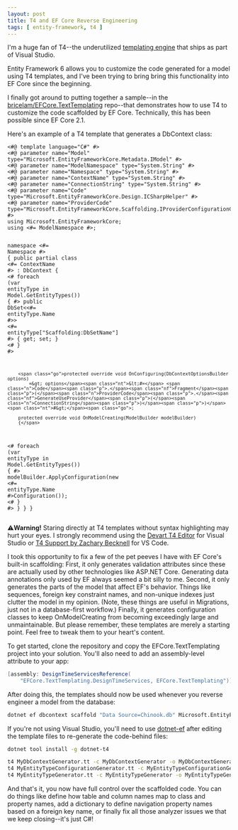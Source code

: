 ```yaml
---
layout: post
title: T4 and EF Core Reverse Engineering
tags: [ entity-framework, t4 ]
---
```


I'm a huge fan of T4--the underutilized [templating engine](https://docs.microsoft.com/en-us/visualstudio/modeling/code-generation-and-t4-text-templates) that ships as part of Visual Studio.

Entity Framework 6 allows you to customize the code generated for a model using T4 templates, and I've been trying to bring bring this functionality into EF Core since the beginning.

I finally got around to putting together a sample--in the [bricelam/EFCore.TextTemplating](https://github.com/bricelam/EFCore.TextTemplating) repo--that demonstrates how to use T4 to customize the code scaffolded by EF Core. Technically, this has been possible since EF Core 2.1.

Here's an example of a T4 template that generates a DbContext class:

<div class="language-tt highlighter-rouge"><div class="highlight"><pre class="highlight"><code><span class="nt">&lt;#@ template</span> <span class="na">language=</span><span class="s">"C#"</span> <span class="nt">#&gt;</span>
<span class="nt">&lt;#@ parameter</span> <span class="na">name=</span><span class="s">"Model"</span> <span class="na">type=</span><span class="s">"Microsoft.EntityFrameworkCore.Metadata.IModel"</span> <span class="nt">#&gt;</span>
<span class="nt">&lt;#@ parameter</span> <span class="na">name=</span><span class="s">"ModelNamespace"</span> <span class="na">type=</span><span class="s">"System.String"</span> <span class="nt">#&gt;</span>
<span class="nt">&lt;#@ parameter</span> <span class="na">name=</span><span class="s">"Namespace"</span> <span class="na">type=</span><span class="s">"System.String"</span> <span class="nt">#&gt;</span>
<span class="nt">&lt;#@ parameter</span> <span class="na">name=</span><span class="s">"ContextName"</span> <span class="na">type=</span><span class="s">"System.String"</span> <span class="nt">#&gt;</span>
<span class="nt">&lt;#@ parameter</span> <span class="na">name=</span><span class="s">"ConnectionString"</span> <span class="na">type=</span><span class="s">"System.String"</span> <span class="nt">#&gt;</span>
<span class="nt">&lt;#@ parameter</span> <span class="na">name=</span><span class="s">"Code"</span> <span class="na">type=</span><span class="s">"Microsoft.EntityFrameworkCore.Design.ICSharpHelper"</span> <span class="nt">#&gt;</span>
<span class="nt">&lt;#@ parameter</span> <span class="na">name=</span><span class="s">"ProviderCode"</span> <span class="na">type=</span><span class="s">"Microsoft.EntityFrameworkCore.Scaffolding.IProviderConfigurationCodeGenerator"</span> <span class="nt">#&gt;</span>
<span class="go">using Microsoft.EntityFrameworkCore;
using</span> <span class="nt">&lt;#=</span> <span class="n">ModelNamespace</span> <span class="nt">#&gt;</span><span class="go">;

namespace</span> <span class="nt">&lt;#=</span> <span class="n">Namespace</span> <span class="nt">#&gt;</span>
<span class="go">{
    public partial class</span> <span class="nt">&lt;#=</span> <span class="n">ContextName</span> <span class="nt">#&gt;</span> <span class="go">: DbContext
    {</span>
<span class="nt">&lt;#</span>
    <span class="k">foreach</span> <span class="p">(</span><span class="kt">var</span> <span class="n">entityType</span> <span class="k">in</span> <span class="n">Model</span><span class="p">.</span><span class="nf">GetEntityTypes</span><span class="p">())
    {</span>
<span class="nt">#&gt;</span>
        <span class="go">public DbSet&lt;</span><span class="nt">&lt;#=</span> <span class="n">entityType</span><span class="p">.</span><span class="n">Name</span> <span class="nt">#&gt;</span><span class="go">&gt;</span> <span class="nt">&lt;#=</span> <span class="n">entityType</span><span class="p">[</span><span class="s">"Scaffolding:DbSetName"</span><span class="p">]</span> <span class="nt">#&gt;</span> <span class="go">{ get; set; }</span>
<span class="nt">&lt;#</span>
    <span class="p">}</span>
<span class="nt">#&gt;</span>

        <span class="go">protected override void OnConfiguring(DbContextOptionsBuilder options)
            =&gt; options</span><span class="nt">&lt;#=</span> <span class="n">Code</span><span class="p">.</span><span class="nf">Fragment</span><span class="p">(</span><span class="n">ProviderCode</span><span class="p">.</span><span class="nf">GenerateUseProvider</span><span class="p">(</span><span class="n">ConnectionString</span><span class="p">)</span><span class="p">)</span> <span class="nt">#&gt;</span><span class="go">;

        protected override void OnModelCreating(ModelBuilder modelBuilder)
        {</span>
<span class="nt">&lt;#</span>
    <span class="k">foreach</span> <span class="p">(</span><span class="kt">var</span> <span class="n">entityType</span> <span class="k">in</span> <span class="n">Model</span><span class="p">.</span><span class="nf">GetEntityTypes</span><span class="p">())
    {</span>
<span class="nt">#&gt;</span>
            <span class="go">modelBuilder.ApplyConfiguration(new</span> <span class="nt">&lt;#=</span> <span class="n">entityType</span><span class="p">.</span><span class="n">Name</span> <span class="nt">#&gt;</span><span class="go">Configuration());</span>
<span class="nt">&lt;#</span>
    <span class="p">}</span>
<span class="nt">#&gt;</span>
        <span class="go">}
    }
}</span>
</code></pre></div></div>

⚠**Warning!** Staring directly at T4 templates without syntax highlighting may hurt your eyes. I strongly recommend using the [Devart T4 Editor](https://marketplace.visualstudio.com/items?itemName=DevartSoftware.DevartT4EditorforVisualStudio) for Visual Studio or [T4 Support by Zachary Becknell](https://marketplace.visualstudio.com/items?itemName=zbecknell.t4-support) for VS Code.

I took this opportunity to fix a few of the pet peeves I have with EF Core's built-in scaffolding: First, it only generates validation attributes since these are actually used by other technologies like ASP.NET Core. Generating data annotations only used by EF always seemed a bit silly to me. Second, it only generates the parts of the model that affect EF's behavior. Things like sequences, foreign key constraint names, and non-unique indexes just clutter the model in my opinion. (Note, these things are useful in Migrations, just not in a database-first workflow.) Finally, it generates configuration classes to keep OnModelCreating from becoming exceedingly large and unmaintainable. But please remember, these templates are merely a starting point. Feel free to tweak them to your heart's content.

To get started, clone the repository and copy the EFCore.TextTemplating project into your solution. You'll also need to add an assembly-level attribute to your app:

``` cs
[assembly: DesignTimeServicesReference(
    "EFCore.TextTemplating.DesignTimeServices, EFCore.TextTemplating")]
```

After doing this, the templates should now be used whenever you reverse engineer a model from the database:

``` sh
dotnet ef dbcontext scaffold "Data Source=Chinook.db" Microsoft.EntityFrameworkCore.Sqlite
```

If you're not using Visual Studio, you'll need to use [dotnet-ef](https://github.com/mono/t4) after editing the template files to re-generate the code-behind files:

``` sh
dotnet tool install -g dotnet-t4

t4 MyDbContextGenerator.tt -c MyDbContextGenerator -o MyDbContextGenerator.cs
t4 MyEntityTypeConfigurationGenerator.tt -c MyEntityTypeConfigurationGenerator -o MyEntityTypeConfigurationGenerator.cs
t4 MyEntityTypeGenerator.tt -c MyEntityTypeGenerator -o MyEntityTypeGenerator.cs
```

And that's it, you now have full control over the scaffolded code. You can do things like define how table and column names map to class and property names, add a dictionary to define navigation property names based on a foreign key name, or finally fix all those analyzer issues we that we keep closing--it's just C#!
